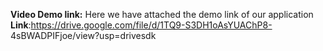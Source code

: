 **Video Demo link:**
Here we have attached the demo link of our application
**Link**:https://drive.google.com/file/d/1TQ9-S3DH1oAsYUAChP8-
4sBWADPIFjoe/view?usp=drivesdk
